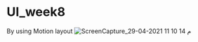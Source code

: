 # UI_week8
By using Motion layout
![ScreenCapture_29-04-2021 11 10 14 م](https://user-images.githubusercontent.com/59895284/116613746-bd5eb100-a941-11eb-9dcc-e67baded683e.gif)
 
